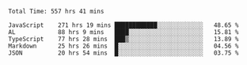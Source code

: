 
<!--START_SECTION:waka-->

```text
Total Time: 557 hrs 41 mins

JavaScript    271 hrs 19 mins ████████████░░░░░░░░░░░░░   48.65 %
AL            88 hrs 9 mins   ████░░░░░░░░░░░░░░░░░░░░░   15.81 %
TypeScript    77 hrs 28 mins  ███▒░░░░░░░░░░░░░░░░░░░░░   13.89 %
Markdown      25 hrs 26 mins  █░░░░░░░░░░░░░░░░░░░░░░░░   04.56 %
JSON          20 hrs 54 mins  █░░░░░░░░░░░░░░░░░░░░░░░░   03.75 %
```

<!--END_SECTION:waka-->











